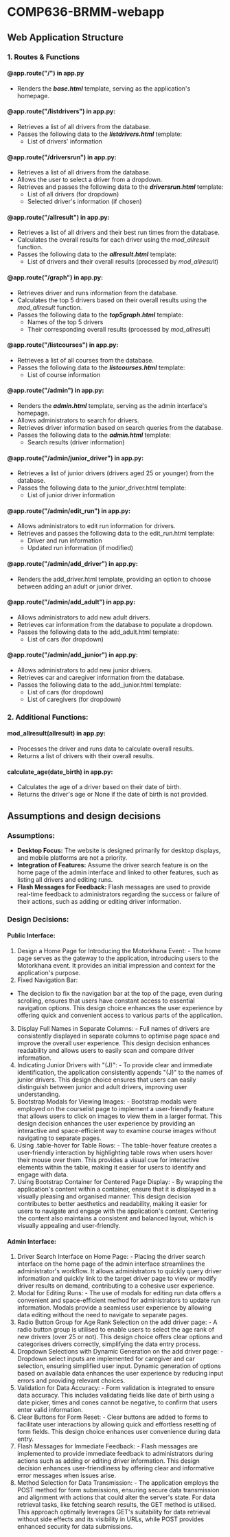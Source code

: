 # COMP636-BRMM-webapp
## Web Application Structure
### 1. Routes & Functions
  #### @app.route("/") in app.py
  - Renders the ***base.html*** template, serving as the application's homepage.
  #### @app.route("/listdrivers") in app.py:
  - Retrieves a list of all drivers from the database.
  - Passes the following data to the ***listdrivers.html*** template:
    - List of drivers' information
  #### @app.route("/driversrun") in app.py:
  - Retrieves a list of all drivers from the database.
  - Allows the user to select a driver from a dropdown.
  - Retrieves and passes the following data to the ***driversrun.html*** template:
    - List of all drivers (for dropdown)
    - Selected driver's information (if chosen)
  #### @app.route("/allresult") in app.py:
  - Retrieves a list of all drivers and their best run times from the database.
  - Calculates the overall results for each driver using the *mod_allresult* function.
  - Passes the following data to the ***allresult.html*** template:
    - List of drivers and their overall results (processed by *mod_allresult*)
  #### @app.route("/graph") in app.py:
  - Retrieves driver and runs information from the database.
  - Calculates the top 5 drivers based on their overall results using the *mod_allresult* function.
  - Passes the following data to the ***top5graph.html*** template:
    - Names of the top 5 drivers
    - Their corresponding overall results (processed by *mod_allresult*)
  #### @app.route("/listcourses") in app.py:
  - Retrieves a list of all courses from the database.
  - Passes the following data to the ***listcourses.html*** template:
    - List of course information
  #### @app.route("/admin") in app.py:
  - Renders the ***admin.html*** template, serving as the admin interface's homepage.
  - Allows administrators to search for drivers.
  - Retrieves driver information based on search queries from the database.
  - Passes the following data to the ***admin.html*** template:
    - Search results (driver information)
  #### @app.route("/admin/junior_driver") in app.py:
  - Retrieves a list of junior drivers (drivers aged 25 or younger) from the database.
  - Passes the following data to the junior_driver.html template:
    - List of junior driver information
  #### @app.route("/admin/edit_run") in app.py:
  - Allows administrators to edit run information for drivers.
  - Retrieves and passes the following data to the edit_run.html template:
    - Driver and run information
    - Updated run information (if modified)
  #### @app.route("/admin/add_driver") in app.py:
  - Renders the add_driver.html template, providing an option to choose between adding an adult or junior driver.
  #### @app.route("/admin/add_adult") in app.py:
  - Allows administrators to add new adult drivers.
  - Retrieves car information from the database to populate a dropdown.
  - Passes the following data to the add_adult.html template:
    - List of cars (for dropdown)
  #### @app.route("/admin/add_junior") in app.py:
  - Allows administrators to add new junior drivers.
  - Retrieves car and caregiver information from the database.
  - Passes the following data to the add_junior.html template:
    - List of cars (for dropdown)
    - List of caregivers (for dropdown)
### 2. Additional Functions:
#### mod_allresult(allresult) in app.py:
- Processes the driver and runs data to calculate overall results.
- Returns a list of drivers with their overall results.
#### calculate_age(date_birth) in app.py:
- Calculates the age of a driver based on their date of birth.
- Returns the driver's age or None if the date of birth is not provided.
## Assumptions and design decisions
### Assumptions:
- **Desktop Focus:** The website is designed primarily for desktop displays, and mobile platforms are not a priority.
- **Integration of Features:** Assume the driver search feature is on the home page of the admin interface and linked to other features, such as listing all drivers and editing runs.
- **Flash Messages for Feedback:** Flash messages are used to provide real-time feedback to administrators regarding the success or failure of their actions, such as adding or editing driver information.
### Design Decisions:
#### Public Interface:
  1.	Design a Home Page for Introducing the Motorkhana Event:
      - The home page serves as the gateway to the application, introducing users to the Motorkhana event. It provides an initial impression and context for the application's purpose.
  2.	Fixed Navigation Bar:
  - The decision to fix the navigation bar at the top of the page, even during scrolling, ensures that users have constant access to essential navigation options. This design choice enhances the user experience by offering quick and convenient access to various parts of the application.
  3.	Display Full Names in Separate Columns:
    - Full names of drivers are consistently displayed in separate columns to optimise page space and improve the overall user experience. This design decision enhances readability and allows users to easily scan and compare driver information.
  4.	Indicating Junior Drivers with "(J)":
    - To provide clear and immediate identification, the application consistently appends "(J)" to the names of junior drivers. This design choice ensures that users can easily distinguish between junior and adult drivers, improving user understanding.
  5.	Bootstrap Modals for Viewing Images:
    - Bootstrap modals were employed on the courselist page to implement a user-friendly feature that allows users to click on images to view them in a larger format. This design decision enhances the user experience by providing an interactive and space-efficient way to examine course images without navigating to separate pages.
  6.	Using .table-hover for Table Rows:
    - The table-hover feature creates a user-friendly interaction by highlighting table rows when users hover their mouse over them. This provides a visual cue for interactive elements within the table, making it easier for users to identify and engage with data.
  7.	Using Bootstrap Container for Centered Page Display:
    - By wrapping the application's content within a container, ensure that it is displayed in a visually pleasing and organised manner. This design decision contributes to better aesthetics and readability, making it easier for users to navigate and engage with the application's content. Centering the content also maintains a consistent and balanced layout, which is visually appealing and user-friendly.
#### Admin Interface:
  1.	Driver Search Interface on Home Page:
    - Placing the driver search interface on the home page of the admin interface streamlines the administrator's workflow. It allows administrators to quickly query driver information and quickly link to the target driver page to view or modify driver results on demand, contributing to a cohesive user experience.
  2.	Modal for Editing Runs:
    - The use of modals for editing run data offers a convenient and space-efficient method for administrators to update run information. Modals provide a seamless user experience by allowing data editing without the need to navigate to separate pages.
  3.	Radio Button Group for Age Rank Selection on the add driver page:
    - A radio button group is utilised to enable users to select the age rank of new drivers (over 25 or not). This design choice offers clear options and categorises drivers correctly, simplifying the data entry process.
  4.	Dropdown Selections with Dynamic Generation on the add driver page:
    - Dropdown select inputs are implemented for caregiver and car selection, ensuring simplified user input. Dynamic generation of options based on available data enhances the user experience by reducing input errors and providing relevant choices.
  5.	Validation for Data Accuracy:
    - Form validation is integrated to ensure data accuracy. This includes validating fields like date of birth using a date picker, times and cones cannot be negative, to confirm that users enter valid information.
  6.	Clear Buttons for Form Reset:
    - Clear buttons are added to forms to facilitate user interactions by allowing quick and effortless resetting of form fields. This design choice enhances user convenience during data entry.
  7.	Flash Messages for Immediate Feedback:
    - Flash messages are implemented to provide immediate feedback to administrators during actions such as adding or editing driver information. This design decision enhances user-friendliness by offering clear and informative error messages when issues arise.
  8.	Method Selection for Data Transmission:
    - The application employs the POST method for form submissions, ensuring secure data transmission and alignment with actions that could alter the server's state. For data retrieval tasks, like fetching search results, the GET method is utilised. This approach optimally leverages GET's suitability for data retrieval without side effects and its visibility in URLs, while POST provides enhanced security for data submissions.

